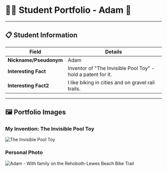 # 👨‍🎓 Student Portfolio - Adam 🚴

---

## 📋 Student Information

| **Field** | **Details** |
|-----------|-------------|
| **Nickname/Pseudonym** | Adam |
| **Interesting Fact** | Inventor of "The Invisible Pool Toy" - hold a patent for it. |
| **Interesting Fact2** | I like biking in cities and on gravel rail trails. |

---

## 🖼️ Portfolio Images

### My Invention: The Invisible Pool Toy
![The Invisible Pool Toy](https://encrypted-tbn0.gstatic.com/images?q=tbn:ANd9GcSpU-_uS7d7czuDb5wBpTui3ahBAFzJAIMpJA&s)

### Personal Photo
![Adam - With family on the Rehoboth-Lewes Beach Bike Trail](IMG_1783.png)



